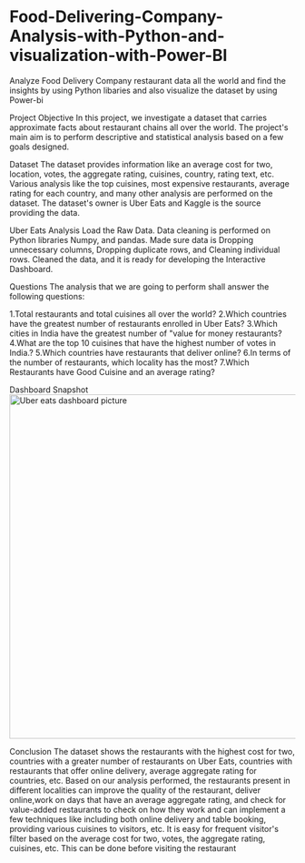# Food-Delivering-Company-Analysis-with-Python-and-visualization-with-Power-BI
Analyze Food Delivery  Company restaurant data all the world and find the insights by using Python libaries and also visualize the dataset by using Power-bi

Project Objective
In this project, we investigate a dataset that carries approximate facts about restaurant chains all over the world. The project's main aim is to perform descriptive and statistical analysis based on a few goals designed.

Dataset
The dataset provides information like an average cost for two, location, votes, the aggregate rating, cuisines, country, rating text, etc. Various analysis like the top cuisines, most expensive restaurants, average rating for each country, and many other analysis are performed on the dataset. The dataset's owner is Uber Eats and Kaggle is the source providing the data.

Uber Eats Analysis
Load the Raw Data.
Data cleaning is performed on Python libraries Numpy, and pandas.
Made sure data is Dropping unnecessary columns, Dropping duplicate rows, and Cleaning individual rows.
Cleaned the data, and it is ready for developing the Interactive Dashboard.

Questions
The analysis that we are going to perform shall answer the following questions:

1.Total restaurants and total cuisines all over the world?
2.Which countries have the greatest number of restaurants enrolled in  Uber Eats?
3.Which cities in India have the greatest number of "value for money restaurants?
4.What are the top 10 cuisines that have the highest number of votes in India.?
5.Which countries have restaurants that deliver online?
6.In terms of the number of restaurants, which locality has the most?
7.Which Restaurants have Good Cuisine and an average rating?


Dashboard Snapshot 
<img width="605" alt="Uber eats dashboard picture" src="https://github.com/user-attachments/assets/4a8254c8-0ecc-479b-a1b5-05d1e240c070">


Conclusion
The dataset shows the restaurants with the highest cost for two, countries with a greater number of restaurants on  Uber Eats, countries with restaurants that offer online delivery, average aggregate rating for countries, etc.
Based on our analysis performed, the restaurants present in different localities can improve the quality of the restaurant, deliver online,work on days that have an average aggregate rating, and check for value-added restaurants to check on how they work and can implement a few techniques like including both online delivery and table booking, providing various cuisines to visitors, etc.
It is easy for frequent visitor's filter based on the average cost for two, votes, the aggregate rating, cuisines, etc. This can be done before visiting the restaurant
